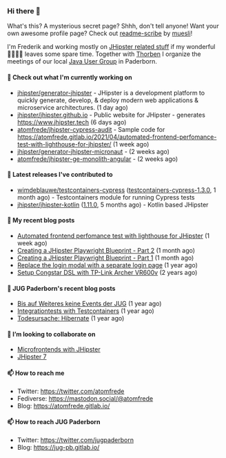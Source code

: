 ### Hi there 👋

What's this? A mysterious secret page? Shhh, don't tell anyone!
Want your own awesome profile page? Check out [readme-scribe](https://github.com/muesli/readme-scribe) by [muesli](https://github.com/muesli)!

I'm Frederik and working mostly on [JHipster related stuff](https://github.com/jhipster/) if my wonderful 👨‍👩‍👧‍👦 leaves some spare time.
Together with [Thorben](https://github.com/thjanssen) I organize the meetings of our local [Java User Group](https://github.com/jugpaderborn) in Paderborn.

#### 👷 Check out what I'm currently working on

- [jhipster/generator-jhipster](https://github.com/jhipster/generator-jhipster) - JHipster is a development platform to quickly generate, develop, &amp; deploy modern web applications &amp; microservice architectures. (1 day ago)
- [jhipster/jhipster.github.io](https://github.com/jhipster/jhipster.github.io) - Public website for JHipster - generates https://www.jhipster.tech (6 days ago)
- [atomfrede/jhipster-cypress-audit](https://github.com/atomfrede/jhipster-cypress-audit) - Sample code for https://atomfrede.gitlab.io/2021/04/automated-frontend-perfomance-test-with-lighthouse-for-jhipster/ (1 week ago)
- [jhipster/generator-jhipster-micronaut](https://github.com/jhipster/generator-jhipster-micronaut) -  (2 weeks ago)
- [atomfrede/jhipster-ge-monolith-angular](https://github.com/atomfrede/jhipster-ge-monolith-angular) -  (2 weeks ago)

#### 🔭 Latest releases I've contributed to

- [wimdeblauwe/testcontainers-cypress](https://github.com/wimdeblauwe/testcontainers-cypress) ([testcontainers-cypress-1.3.0](https://github.com/wimdeblauwe/testcontainers-cypress/releases/tag/testcontainers-cypress-1.3.0), 1 month ago) - Testcontainers module for running Cypress tests
- [jhipster/jhipster-kotlin](https://github.com/jhipster/jhipster-kotlin) ([1.11.0](https://github.com/jhipster/jhipster-kotlin/releases/tag/1.11.0), 5 months ago) - Kotlin based JHipster

#### 📜 My recent blog posts

- [Automated frontend perfomance test with lighthouse for JHipster](https://atomfrede.gitlab.io/2021/04/automated-frontend-perfomance-test-with-lighthouse-for-jhipster/) (1 week ago)
- [Creating a JHipster Playwright Blueprint - Part 2](https://atomfrede.gitlab.io/2021/03/creating-a-jhipster-playwright-blueprint-part-2/) (1 month ago)
- [Creating a JHipster Playwright Blueprint - Part 1](https://atomfrede.gitlab.io/2021/03/creating-a-jhipster-playwright-blueprint-part-1/) (1 month ago)
- [Replace the login modal with a separate login page](https://atomfrede.gitlab.io/2019/11/replace-the-login-modal-with-a-separate-login-page/) (1 year ago)
- [Setup Congstar DSL with TP-Link Archer VR600v](https://atomfrede.gitlab.io/2019/08/setup-congstar-dsl-with-tp-link-archer-vr600v/) (2 years ago)

#### 📜 JUG Paderborn's recent blog posts

- [Bis auf Weiteres keine Events der JUG](https://jug-pb.gitlab.io/blog/2020/covid-19.html) (1 year ago)
- [Integrationtests with Testcontainers](https://jug-pb.gitlab.io/blog/2020/integrationtests-with-testcontainers.html) (1 year ago)
- [Todesursache: Hibernate](https://jug-pb.gitlab.io/blog/2020/todesursache-hibernate.html) (1 year ago)

#### 👯 I’m looking to collaborate on

- [Microfrontends with JHipster](https://github.com/jhipster/generator-jhipster/issues/10189)
- [JHipster 7](https://github.com/jhipster/generator-jhipster/issues/10958)

#### 📫 How to reach me

- Twitter: https://twitter.com/atomfrede
- Fediverse: https://mastodon.social/@atomfrede
- Blog: https://atomfrede.gitlab.io/

#### 📫 How to reach JUG Paderborn

- Twitter: https://twitter.com/jugpaderborn
- Blog: https://jug-pb.gitlab.io/